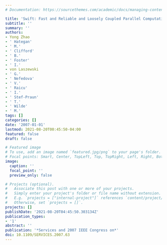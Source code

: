 ```yaml
---
# Documentation: https://sourcethemes.com/academic/docs/managing-content/

title: 'Swift: Fast and Reliable and Loosely Coupled Parallel Computation'
subtitle: ''
summary: ''
authors:
- Yong Zhao
- ' Hategan'
- ' M.'
- ' Clifford'
- ' B.'
- ' Foster'
- ' I.'
- von Laszewski
- ' G.'
- ' Nefedova'
- ' V.'
- ' Raicu'
- ' I.'
- ' Stef-Praun'
- ' T.'
- ' Wilde'
- ' M.'
tags: []
categories: []
date: '2007-01-01'
lastmod: 2021-08-20T00:45:50-04:00
featured: false
draft: false

# Featured image
# To use, add an image named `featured.jpg/png` to your page's folder.
# Focal points: Smart, Center, TopLeft, Top, TopRight, Left, Right, BottomLeft, Bottom, BottomRight.
image:
  caption: ''
  focal_point: ''
  preview_only: false

# Projects (optional).
#   Associate this post with one or more of your projects.
#   Simply enter your project's folder or file name without extension.
#   E.g. `projects = ["internal-project"]` references `content/project/deep-learning/index.md`.
#   Otherwise, set `projects = []`.
projects: []
publishDate: '2021-08-20T04:45:50.303134Z'
publication_types:
- '1'
abstract: ''
publication: '*Services and 2007 IEEE Congress on*'
doi: 10.1109/SERVICES.2007.63
---
```

